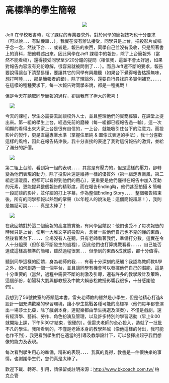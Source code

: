 # 高標準的學生簡報 

<div style="clear: both; text-align: center;"><a href="http://2.bp.blogspot.com/-5rfv1zpMjmI/VhPrLM86KzI/AAAAAAAAMto/kmR1lK5d1XM/s1600/ntit1.jpg" style="margin-left: 1em; margin-right: 1em;"><img border="0" src="http://2.bp.blogspot.com/-5rfv1zpMjmI/VhPrLM86KzI/AAAAAAAAMto/kmR1lK5d1XM/s1600/ntit1.jpg"/></a></div>
<p></p>
<div style="clear: both; text-align: center;"></div>
<p>Jeff 在學校教書時，除了課程的專業要求外，對於同學的簡報技巧也十分要求（可以說．．．有點機車．．），我實在沒有辦法接受，同學只是上台，把投影片或稿子念一念，然後下台．．．或者是，報告的東西，同學自己並沒有吸收，只是照著書上的資料，把他轉述出來。因此同學在Jeff 課程中的報告，除了上台簡報外（當然不能看稿），還得接受同學至少20分鐘的提問（相信我，這並不會太好過，如果對報告內容沒有充份暸解，很容易就被問倒了．．．）。而且Jeff還不斷的要求，報告要說得讓台下清楚易懂，要讓其它的同學有興趣聽（如果台下覺得報告枯躁無味，想打呵睡．．．．那是簡報者的錯），除了理論外，還要自行尋找許多實例補充．．．．．在這樣的種種要求下，每一次報告對同學來說，都是一種挑戰！</p>
<p>但是今天在聽取同學簡報的過程，卻讓我有了極大的驚喜！<a name="more"></a></p>
<p><a href="http://2.bp.blogspot.com/-_02UYiEEGjE/VhPrLCoI2hI/AAAAAAAAMts/EueUiMQrD6s/s1600/ntit2.jpg" style="margin-left: 1em; margin-right: 1em; text-align: center;"><img border="0" src="http://2.bp.blogspot.com/-_02UYiEEGjE/VhPrLCoI2hI/AAAAAAAAMts/EueUiMQrD6s/s1600/ntit2.jpg"/></a></p>
<p>今天的課程，學生必需要去訪談校外人士，並且整理他們的實務經驗，在課堂上提出來。第一組的學生上台，經過先前的磨練（每一組都已經報告過一輪），這一次明顯的看得出來大家上台是很有自信的，一上台，就能吸引住台下的注意力。而投影片的製作，更是直逼專業水準（掌握住單純 &amp; 圖像式表達的手法），我十分喜歡這樣的風格，因此在報告結束後，我十分直接的表達了我對這份報告的激賞，並給了滿分的評價。</p>
<p><a href="http://3.bp.blogspot.com/-YjBDS33feLg/VhPrKwcaaSI/AAAAAAAAMtk/GvQMAWpd21E/s1600/ntit3.jpg" style="margin-left: 1em; margin-right: 1em; text-align: center;"><img border="0" src="http://3.bp.blogspot.com/-YjBDS33feLg/VhPrKwcaaSI/AAAAAAAAMtk/GvQMAWpd21E/s1600/ntit3.jpg"/></a></p>
<p>第二組上台前，看到第一組的表現．．．．其實是有壓力的，但是這樣的壓力，卻轉變為他們表現的動力，除了投影片還是維持一樣的優質外（第一組走專業風，第二組走溫暖風，但都可以看得到他們的用心），更重要是他們懂得在報告中加入互動的元素，更能提昇整個報告的精彩度，而在報告Ending時，他們甚至拍攝 &amp; 簡輯一段訪談的影片，並仔細的打上字幕，作為整個Ending Story．．．．整個報告結束後，所有的同學都報以熱烈的掌聲（以年輕人的說法是：這個簡報超屌！），我則是無話可說．．．．．真是太棒了！</p>
<p><a href="http://4.bp.blogspot.com/-Qpwv63OyvSc/VhPrLirsEzI/AAAAAAAAMt8/SIK0roietQU/s1600/ntit4.jpg" style="margin-left: 1em; margin-right: 1em; text-align: center;"><img border="0" src="http://4.bp.blogspot.com/-Qpwv63OyvSc/VhPrLirsEzI/AAAAAAAAMt8/SIK0roietQU/s1600/ntit4.jpg"/></a></p>
<p>在我回饋對於這二個簡報的高度贊賞後，有同學回饋說：他們也受不了每次報告的時候只是上台，使用一大堆文字的投影片，念著一些他們自己也不見的懂的東西，然後看著台下．．．．．全場沒有人在聽，只有老師看著我們，準備打分數。這實在令人十分齟喪（但卻是不斷發生的過程），因此他們也打算挑戰看看．．．．．自己能否達成這樣高標準的簡報，雖然過程很累．．．但學到的東西&amp;成就感，都十分值得。</p>
<p>聽到同學這樣的回饋，身為老師的我．．．有著十分深刻的感觸？我認為教師教&amp;學之外，如何創造一個一個平台，並且讓同學有機會可以發揮他們自己的潛能，這是十分重要的（當然，過程中需要不斷的刺激及引導，還有許多的教學設計及策略，這個部份，朝陽科大劉興郁教授及中教大賴志松教授影響我很多，十分感謝他們）。</p>
<p>我想到了56號教室的奇蹟這本書，雷夫老師教的雖然是小學生，但是他精心打造&amp;設計一個充滿歡樂的學習環境，讓小學生挑戰各種可能的高標準（他們每年都會演出一場莎士比亞，除了戲劇本身，連配樂都由學生挑選及演奏），不僅是戲劇，還有經濟學、藝術、勞作、角色扮演及管理，以及許多特別的學習活動（早上6:00就開始上課，下午5:30才結束，很硬的）。但雷夫老師的全心投入，造就了一批批不凡的學生。我所看到的，不僅是老師本身的教學熱誠（像他這樣的付出，我可能也作不到），我更看到學生們在適當的引導及教學設計下，可以發揮出超乎我們想像的能力及表現。</p>
<p>每次看到學生用心的準備，精彩的表現．．．．我真的覺得，教書是一件很快樂的事情。也謝謝學生們，您們真是太棒了。</p>
<p>歡迎下載、轉寄、引用，請保留或註明來源：<a href="http://www.bkcoach.com.tw/">http://www.bkcoach.com.tw/</a> 柏克企管</p>